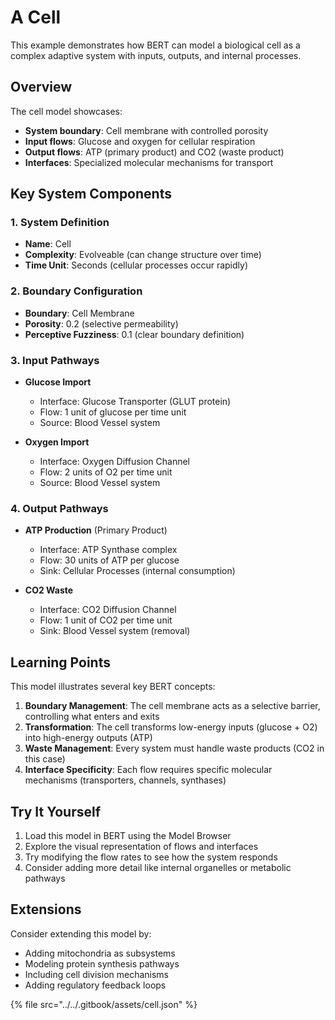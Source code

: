 # A Cell

This example demonstrates how BERT can model a biological cell as a complex adaptive system with inputs, outputs, and internal processes.

## Overview

The cell model showcases:
- **System boundary**: Cell membrane with controlled porosity
- **Input flows**: Glucose and oxygen for cellular respiration
- **Output flows**: ATP (primary product) and CO2 (waste product)
- **Interfaces**: Specialized molecular mechanisms for transport

## Key System Components

### 1. System Definition
- **Name**: Cell
- **Complexity**: Evolveable (can change structure over time)
- **Time Unit**: Seconds (cellular processes occur rapidly)

### 2. Boundary Configuration
- **Boundary**: Cell Membrane
- **Porosity**: 0.2 (selective permeability)
- **Perceptive Fuzziness**: 0.1 (clear boundary definition)

### 3. Input Pathways
- **Glucose Import**
  - Interface: Glucose Transporter (GLUT protein)
  - Flow: 1 unit of glucose per time unit
  - Source: Blood Vessel system
  
- **Oxygen Import**
  - Interface: Oxygen Diffusion Channel
  - Flow: 2 units of O2 per time unit
  - Source: Blood Vessel system

### 4. Output Pathways
- **ATP Production** (Primary Product)
  - Interface: ATP Synthase complex
  - Flow: 30 units of ATP per glucose
  - Sink: Cellular Processes (internal consumption)
  
- **CO2 Waste**
  - Interface: CO2 Diffusion Channel
  - Flow: 1 unit of CO2 per time unit
  - Sink: Blood Vessel system (removal)

## Learning Points

This model illustrates several key BERT concepts:

1. **Boundary Management**: The cell membrane acts as a selective barrier, controlling what enters and exits
2. **Transformation**: The cell transforms low-energy inputs (glucose + O2) into high-energy outputs (ATP)
3. **Waste Management**: Every system must handle waste products (CO2 in this case)
4. **Interface Specificity**: Each flow requires specific molecular mechanisms (transporters, channels, synthases)

## Try It Yourself

1. Load this model in BERT using the Model Browser
2. Explore the visual representation of flows and interfaces
3. Try modifying the flow rates to see how the system responds
4. Consider adding more detail like internal organelles or metabolic pathways

## Extensions

Consider extending this model by:
- Adding mitochondria as subsystems
- Modeling protein synthesis pathways
- Including cell division mechanisms
- Adding regulatory feedback loops

{% file src="../../.gitbook/assets/cell.json" %}